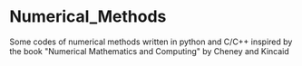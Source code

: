 # Numerical_Methods
Some codes of numerical methods written in python and C/C++ inspired by the book "Numerical Mathematics and Computing" by Cheney and Kincaid  
